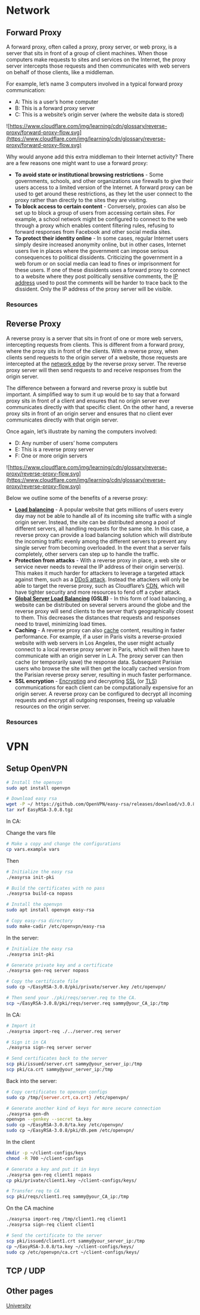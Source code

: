 # Network

## Forward Proxy

A forward proxy, often called a proxy, proxy server, or web proxy, is a server that sits in front of a group of client machines. When those computers make requests to sites and services on the Internet, the proxy server intercepts those requests and then communicates with web servers on behalf of those clients, like a middleman.

For example, let’s name 3 computers involved in a typical forward proxy communication:

- A: This is a user’s home computer
- B: This is a forward proxy server
- C: This is a website’s origin server (where the website data is stored)

![https://www.cloudflare.com/img/learning/cdn/glossary/reverse-proxy/forward-proxy-flow.svg](https://www.cloudflare.com/img/learning/cdn/glossary/reverse-proxy/forward-proxy-flow.svg)

Why would anyone add this extra middleman to their Internet activity? There are a few reasons one might want to use a forward proxy:

- **To avoid state or institutional browsing restrictions** - Some governments, schools, and other organizations use firewalls to give their users access to a limited version of the Internet. A forward proxy can be used to get around these restrictions, as they let the user connect to the proxy rather than directly to the sites they are visiting.
- **To block access to certain content** - Conversely, proxies can also be set up to block a group of users from accessing certain sites. For example, a school network might be configured to connect to the web through a proxy which enables content filtering rules, refusing to forward responses from Facebook and other social media sites.
- **To protect their identity online** - In some cases, regular Internet users simply desire increased anonymity online, but in other cases, Internet users live in places where the government can impose serious consequences to political dissidents. Criticizing the government in a web forum or on social media can lead to fines or imprisonment for these users. If one of these dissidents uses a forward proxy to connect to a website where they post politically sensitive comments, the [IP address](https://www.cloudflare.com/learning/dns/glossary/what-is-my-ip-address/) used to post the comments will be harder to trace back to the dissident. Only the IP address of the proxy server will be visible.

### Resources

[](https://www.cloudflare.com/learning/cdn/glossary/reverse-proxy/)

## Reverse Proxy

A reverse proxy is a server that sits in front of one or more web servers, intercepting requests from clients. This is different from a forward proxy, where the proxy sits in front of the clients. With a reverse proxy, when clients send requests to the origin server of a website, those requests are intercepted at the [network edge](https://www.cloudflare.com/learning/serverless/glossary/what-is-edge-computing/) by the reverse proxy server. The reverse proxy server will then send requests to and receive responses from the origin server.

The difference between a forward and reverse proxy is subtle but important. A simplified way to sum it up would be to say that a forward proxy sits in front of a client and ensures that no origin server ever communicates directly with that specific client. On the other hand, a reverse proxy sits in front of an origin server and ensures that no client ever communicates directly with that origin server.

Once again, let’s illustrate by naming the computers involved:

- D: Any number of users’ home computers
- E: This is a reverse proxy server
- F: One or more origin servers

![https://www.cloudflare.com/img/learning/cdn/glossary/reverse-proxy/reverse-proxy-flow.svg](https://www.cloudflare.com/img/learning/cdn/glossary/reverse-proxy/reverse-proxy-flow.svg)

Below we outline some of the benefits of a reverse proxy:

- **[Load balancing](https://www.cloudflare.com/learning/cdn/cdn-load-balance-reliability/)** - A popular website that gets millions of users every day may not be able to handle all of its incoming site traffic with a single origin server. Instead, the site can be distributed among a pool of different servers, all handling requests for the same site. In this case, a reverse proxy can provide a load balancing solution which will distribute the incoming traffic evenly among the different servers to prevent any single server from becoming overloaded. In the event that a server fails completely, other servers can step up to handle the traffic.
- **Protection from attacks** - With a reverse proxy in place, a web site or service never needs to reveal the IP address of their origin server(s). This makes it much harder for attackers to leverage a targeted attack against them, such as a [DDoS attack](https://www.cloudflare.com/learning/ddos/what-is-a-ddos-attack/). Instead the attackers will only be able to target the reverse proxy, such as Cloudflare’s [CDN](https://www.cloudflare.com/learning/cdn/what-is-a-cdn/), which will have tighter security and more resources to fend off a cyber attack.
- **[Global Server Load Balancing](https://www.cloudflare.com/learning/cdn/glossary/global-server-load-balancing-gslb/) (GSLB)** - In this form of load balancing, a website can be distributed on several servers around the globe and the reverse proxy will send clients to the server that’s geographically closest to them. This decreases the distances that requests and responses need to travel, minimizing load times.
- **Caching** - A reverse proxy can also [cache](https://www.cloudflare.com/learning/cdn/what-is-caching/) content, resulting in faster performance. For example, if a user in Paris visits a reverse-proxied website with web servers in Los Angeles, the user might actually connect to a local reverse proxy server in Paris, which will then have to communicate with an origin server in L.A. The proxy server can then cache (or temporarily save) the response data. Subsequent Parisian users who browse the site will then get the locally cached version from the Parisian reverse proxy server, resulting in much faster performance.
- **SSL encryption** - [Encrypting](https://www.cloudflare.com/learning/ssl/what-is-encryption/) and decrypting [SSL](https://www.cloudflare.com/learning/security/glossary/what-is-ssl/) (or [TLS](https://www.cloudflare.com/learning/security/glossary/transport-layer-security-tls/)) communications for each client can be computationally expensive for an origin server. A reverse proxy can be configured to decrypt all incoming requests and encrypt all outgoing responses, freeing up valuable resources on the origin server.

### Resources

[](https://www.cloudflare.com/learning/cdn/glossary/reverse-proxy/)

## 

# VPN

## Setup OpenVPN

```bash
# Install the openvpn
sudo apt install openvpn

# Download easy rsa 
wget -P ~/ https://github.com/OpenVPN/easy-rsa/releases/download/v3.0.8/EasyRSA-3.0.8.tgz
tar xvf EasyRSA-3.0.8.tgz
```

In CA:

Change the vars file

```bash
# Make a copy and change the configurations
cp vars.example vars
```

Then

```bash
# Initialize the easy rsa
./easyrsa init-pki

# Build the certificates with no pass
./easyrsa build-ca nopass
```

```bash
# Install the openvpn
sudo apt install openvpn easy-rsa

# Copy easy-rsa directory
sudo make-cadir /etc/openvpn/easy-rsa

```

In the server:

```bash
# Initialize the easy rsa
./easyrsa init-pki

# Generate private key and a certificate
./easyrsa gen-req server nopass

# Copy the certificate file
sudo cp ~/EasyRSA-3.0.8/pki/private/server.key /etc/openvpn/

# Then send your ./pki/reqs/server.req to the CA.
scp ~/EasyRSA-3.0.8/pki/reqs/server.req sammy@your_CA_ip:/tmp
```

In CA:

```bash
# Import it
./easyrsa import-req ./../server.req server

# Sign it in CA
./easyrsa sign-req server server

# Send certificates back to the server
scp pki/issued/server.crt sammy@your_server_ip:/tmp
scp pki/ca.crt sammy@your_server_ip:/tmp

```

Back into the server:

```bash
# Copy certificates to openvpn configs
sudo cp /tmp/{server.crt,ca.crt} /etc/openvpn/

# Generate another kind of keys for more secure connection
./easyrsa gen-dh
openvpn --genkey --secret ta.key
sudo cp ~/EasyRSA-3.0.8/ta.key /etc/openvpn/
sudo cp ~/EasyRSA-3.0.8/pki/dh.pem /etc/openvpn/
```

In the client

```bash
mkdir -p ~/client-configs/keys
chmod -R 700 ~/client-configs

# Generate a key and put it in keys
./easyrsa gen-req client1 nopass
cp pki/private/client1.key ~/client-configs/keys/

# Transfer req to CA
scp pki/reqs/client1.req sammy@your_CA_ip:/tmp
```

On the CA machine

```bash
./easyrsa import-req /tmp/client1.req client1
./easyrsa sign-req client client1

# Send the certificate to the server
scp pki/issued/client1.crt sammy@your_server_ip:/tmp
cp ~/EasyRSA-3.0.8/ta.key ~/client-configs/keys/
sudo cp /etc/openvpn/ca.crt ~/client-configs/keys/
```

## TCP / UDP

## Other pages

[University](Network%200888012c8a1c42f28f65c5519621bcf8/University%20bc284a0130a24e08a1555d319852ad2d.md)